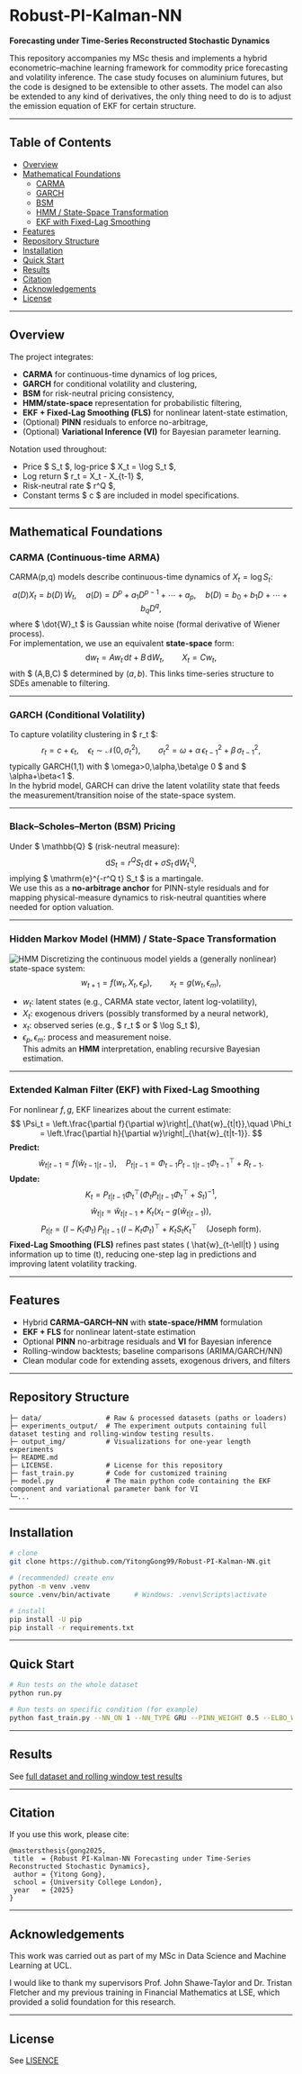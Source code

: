 # Robust-PI-Kalman-NN
**Forecasting under Time-Series Reconstructed Stochastic Dynamics**

This repository accompanies my MSc thesis and implements a hybrid econometric–machine learning framework for commodity price forecasting and volatility inference. The case study focuses on aluminium futures, but the code is designed to be extensible to other assets. The model can also be extended to any kind of derivatives, the only thing need to do is to adjust the emission equation of EKF for certain structure.

---

## Table of Contents
- [Overview](#overview)
- [Mathematical Foundations](#mathematical-foundations)
  - [CARMA](#carma-continuous-time-arma)
  - [GARCH](#garch-conditional-volatility)
  - [BSM](#black–scholes–merton-bsm-pricing)
  - [HMM / State-Space Transformation](#hidden-markov-model-hmm--state-space-transformation)
  - [EKF with Fixed-Lag Smoothing](#extended-kalman-filter-ekf-with-fixed-lag-smoothing)
- [Features](#features)
- [Repository Structure](#repository-structure)
- [Installation](#installation)
- [Quick Start](#quick-start)
- [Results](#results)
- [Citation](#citation)
- [Acknowledgements](#acknowledgements)
- [License](#license)

---

## Overview
The project integrates:
- **CARMA** for continuous-time dynamics of log prices,
- **GARCH** for conditional volatility and clustering,
- **BSM** for risk-neutral pricing consistency,
- **HMM/state-space** representation for probabilistic filtering,
- **EKF + Fixed-Lag Smoothing (FLS)** for nonlinear latent-state estimation,
- (Optional) **PINN** residuals to enforce no-arbitrage,
- (Optional) **Variational Inference (VI)** for Bayesian parameter learning.

Notation used throughout:
- Price $ S_t $, log-price $ X_t = \log S_t $,
- Log return $ r_t = X_t - X_{t-1} $,
- Risk-neutral rate $ r^Q $,
- Constant terms $ c $ are included in model specifications.

---

## Mathematical Foundations

### CARMA (Continuous-time ARMA)
CARMA(p,q) models describe continuous-time dynamics of $X_t = \log S_t$:
$$
a(D) X_t = b(D)\, \dot{W}_t,\quad 
a(D)=D^p+a_1 D^{p-1}+\cdots+a_p,\quad 
b(D)=b_0+b_1 D+\cdots+b_q D^q,
$$
where $ \dot{W}_t $ is Gaussian white noise (formal derivative of Wiener process).  
For implementation, we use an equivalent **state-space** form:
$$
\mathrm{d}w_t = A w_t\,\mathrm{d}t + B\,\mathrm{d}W_t,\qquad
X_t = C w_t,
$$
with $ (A,B,C) $ determined by $(a,b)$. This links time-series structure to SDEs amenable to filtering.

---

### GARCH (Conditional Volatility)
To capture volatility clustering in $ r_t $:
$$
r_t = c + \epsilon_t,\quad \epsilon_t\sim\mathcal{N}(0,\sigma_t^2),\qquad
\sigma_t^2 = \omega + \alpha\,\epsilon_{t-1}^2 + \beta\,\sigma_{t-1}^2,
$$
typically GARCH(1,1) with $ \omega>0,\alpha,\beta\ge 0 $ and $ \alpha+\beta<1 $.  
In the hybrid model, GARCH can drive the latent volatility state that feeds the measurement/transition noise of the state-space system.

---

### Black–Scholes–Merton (BSM) Pricing
Under $ \mathbb{Q} $ (risk-neutral measure):
$$
\mathrm{d}S_t = r^Q S_t\,\mathrm{d}t + \sigma S_t\,\mathrm{d}W_t^{\mathbb{Q}},
$$
implying $ \mathrm{e}^{-r^Q t} S_t $ is a martingale.  
We use this as a **no-arbitrage anchor** for PINN-style residuals and for mapping physical-measure dynamics to risk-neutral quantities where needed for option valuation.

---

### Hidden Markov Model (HMM) / State-Space Transformation

![HMM](./HMM.png)
Discretizing the continuous model yields a (generally nonlinear) state-space system:
$$
w_{t+1} = f(w_t, X_t, \epsilon_p),\qquad
x_t = g(w_t, \epsilon_m),
$$
- $w_t$: latent states (e.g., CARMA state vector, latent log-volatility),
- $X_t$: exogenous drivers (possibly transformed by a neural network),
- $x_t$: observed series (e.g., $ r_t $ or $ \log S_t $),
- $\epsilon_p, \epsilon_m$: process and measurement noise.  
This admits an **HMM** interpretation, enabling recursive Bayesian estimation.

---

### Extended Kalman Filter (EKF) with Fixed-Lag Smoothing
For nonlinear $f,g$, EKF linearizes about the current estimate:
$$
\Psi_t = \left.\frac{\partial f}{\partial w}\right|_{\hat{w}_{t|t}},\quad
\Phi_t = \left.\frac{\partial h}{\partial w}\right|_{\hat{w}_{t|t-1}}.
$$
**Predict:**
$$
\hat{w}_{t|t-1} = f(\hat{w}_{t-1|t-1}),\quad
P_{t|t-1}=\Phi_{t-1} P_{t-1|t-1} \Phi_{t-1}^\top + R_{t-1}.
$$
**Update:**
$$
K_t = P_{t|t-1} \Phi_t^\top\big(\Phi_t P_{t|t-1} \Phi_t^\top + S_t\big)^{-1},
$$
$$
\hat{w}_{t|t} = \hat{w}_{t|t-1} + K_t\big(x_t - g(\hat{w}_{t|t-1})\big),
$$
$$
P_{t|t} = (I - K_t \Phi_t)\, P_{t|t-1}\, (I - K_t \Phi_t)^\top + K_t S_t K_t^\top
\quad\text{(Joseph form)}.
$$
**Fixed-Lag Smoothing (FLS)** refines past states \( \hat{w}_{t-\ell|t} \) using information up to time \(t\), reducing one-step lag in predictions and improving latent volatility tracking.

---

## Features
- Hybrid **CARMA–GARCH–NN** with **state-space/HMM** formulation  
- **EKF + FLS** for nonlinear latent-state estimation  
- Optional **PINN** no-arbitrage residuals and **VI** for Bayesian inference  
- Rolling-window backtests; baseline comparisons (ARIMA/GARCH/NN)  
- Clean modular code for extending assets, exogenous drivers, and filters

---

## Repository Structure
```text
├─ data/                # Raw & processed datasets (paths or loaders)
├─ experiments_output/  # The experiment outputs containing full dataset testing and rolling-window testing results.
├─ output_img/          # Visualizations for one-year length experiments
├─ README.md
├─ LICENSE.             # License for this repository
├─ fast_train.py        # Code for customized training
├─ model.py             # The main python code containing the EKF component and variational parameter bank for VI
└─...

```
---

## Installation
```bash
# clone
git clone https://github.com/YitongGong99/Robust-PI-Kalman-NN.git

# (recommended) create env
python -m venv .venv
source .venv/bin/activate      # Windows: .venv\Scripts\activate

# install
pip install -U pip
pip install -r requirements.txt

```

---
## Quick Start
```bash
# Run tests on the whole dataset
python run.py

# Run tests on specific condition (for example)
python fast_train.py --NN_ON 1 --NN_TYPE GRU --PINN_WEIGHT 0.5 --ELBO_WEIGHT 1 --VI 1 --Year 2017
```

---
## Results
See [full dataset and rolling window test results](./experiment_output/)


---
## Citation
If you use this work, please cite:

 ```
@mastersthesis{gong2025,
  title  = {Robust PI-Kalman-NN Forecasting under Time-Series Reconstructed Stochastic Dynamics},
  author = {Yitong Gong},
  school = {University College London},
  year   = {2025}
}
```

---

## Acknowledgements
This work was carried out as part of my MSc in Data Science and Machine Learning at UCL.  

I would like to thank my supervisors Prof. John Shawe-Taylor and Dr. Tristan Fletcher and my previous training in Financial Mathematics at LSE, which provided a solid foundation for this research.

---
## License
See [LISENCE](./LICENSE)
